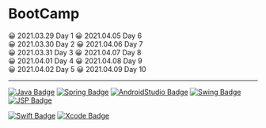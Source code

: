 # BootCamp


 
 😀 2021.03.29 Day 1   😀 2021.04.05 Day 6 <br>
 😀 2021.03.30 Day 2   😀 2021.04.06 Day 7<br>
 😀 2021.03.31 Day 3   😀 2021.04.07 Day 8<br>
 😀 2021.04.01 Day 4   😀 2021.04.08 Day 9<br>
 😀 2021.04.02 Day 5   😀 2021.04.09 Day 10<br>
 



<hr></hr>

[![Java Badge](https://img.shields.io/badge/Java-007396?style=for-the-badge&logo=java&logoColor=black)](http://java.com/) 
[![Spring Badge](https://img.shields.io/badge/Spring-6DB33F?style=for-the-badge&logo=spring&logoColor=black)](http://spring.io/)
[![AndroidStudio Badge](https://img.shields.io/badge/Androidstudio-3DDC84?style=for-the-badge&logo=android-studio&logoColor=black)](http://developer.android.com/)
[![Swing Badge](https://img.shields.io/badge/Swing-3DDC84?style=for-the-badge&logo=swing&logoColor=black)](http://javatpoint.com/)
[![JSP Badge](https://img.shields.io/badge/JSP-3DDC84?style=for-the-badge&logo=jsp&logoColor=black)](https://www.oracle.com/java/technologies/jspt.html)


[![Swift Badge](https://img.shields.io/badge/Swift-FA7343?style=for-the-badge&logo=swift&logoColor=black)](http://developer.apple.com/)
[![Xcode Badge](https://img.shields.io/badge/Xcode-1575F9?style=for-the-badge&logo=xcode&logoColor=black)](http://developer.apple.com/)


